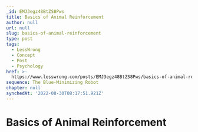 ```yaml
---
_id: EMJ3egz48BtZS8Pws
title: Basics of Animal Reinforcement
author: null
url: null
slug: basics-of-animal-reinforcement
type: post
tags:
  - LessWrong
  - Concept
  - Post
  - Psychology
href: >-
  https://www.lesswrong.com/posts/EMJ3egz48BtZS8Pws/basics-of-animal-reinforcement
sequence: The Blue-Minimizing Robot
chapter: null
synchedAt: '2022-08-30T08:17:51.921Z'
---
```


# Basics of Animal Reinforcement
